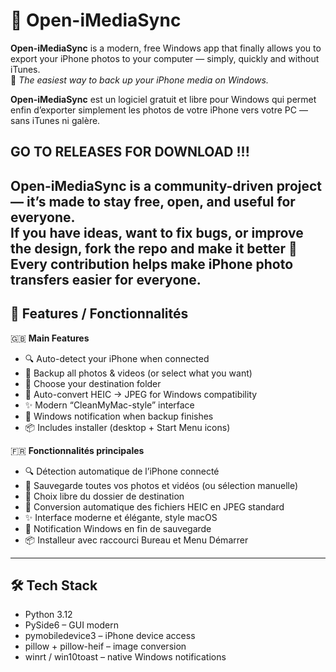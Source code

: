 # 📸 Open-iMediaSync

**Open-iMediaSync** is a modern, free Windows app that finally allows you to export your iPhone photos to your computer — simply, quickly and without iTunes.  
🎉 *The easiest way to back up your iPhone media on Windows.*

**Open-iMediaSync** est un logiciel gratuit et libre pour Windows qui permet enfin d’exporter simplement les photos de votre iPhone vers votre PC — sans iTunes ni galère.  
## GO TO RELEASES FOR DOWNLOAD !!!

Open-iMediaSync is a community-driven project — it’s made to stay free, open, and useful for everyone.  
If you have ideas, want to fix bugs, or improve the design, **fork the repo and make it better** 💙  
Every contribution helps make iPhone photo transfers easier for everyone.
---

## 🚀 Features / Fonctionnalités

🇬🇧 **Main Features**
- 🔍 Auto-detect your iPhone when connected  
- 💾 Backup all photos & videos (or select what you want)  
- 🧭 Choose your destination folder  
- 🔄 Auto-convert HEIC → JPEG for Windows compatibility  
- ✨ Modern “CleanMyMac-style” interface  
- 🔔 Windows notification when backup finishes  
- 📦 Includes installer (desktop + Start Menu icons)

🇫🇷 **Fonctionnalités principales**
- 🔍 Détection automatique de l’iPhone connecté  
- 💾 Sauvegarde toutes vos photos et vidéos (ou sélection manuelle)  
- 🧭 Choix libre du dossier de destination  
- 🔄 Conversion automatique des fichiers HEIC en JPEG standard  
- ✨ Interface moderne et élégante, style macOS  
- 🔔 Notification Windows en fin de sauvegarde  
- 📦 Installeur avec raccourci Bureau et Menu Démarrer  

---

## 🛠️ Tech Stack

- Python 3.12  
- PySide6 – GUI modern  
- pymobiledevice3 – iPhone device access  
- pillow + pillow-heif – image conversion  
- winrt / win10toast – native Windows notifications  

